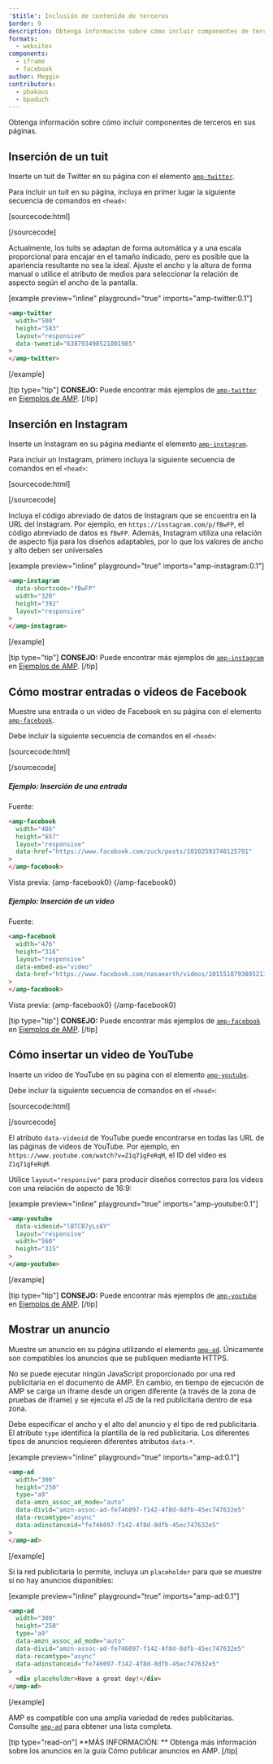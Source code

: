 ```yaml
---
'$title': Inclusión de contenido de terceros
$order: 9
description: Obtenga información sobre cómo incluir componentes de terceros en sus páginas...
formats:
  - websites
components:
  - iframe
  - facebook
author: Meggin
contributors:
  - pbakaus
  - bpaduch
---
```


Obtenga información sobre cómo incluir componentes de terceros en sus páginas.

## Inserción de un tuit

Inserte un tuit de Twitter en su página con el elemento <a href="../../../../documentation/components/reference/amp-twitter.md"><code>amp-twitter</code></a>.

Para incluir un tuit en su página, incluya en primer lugar la siguiente secuencia de comandos en `<head>`:

[sourcecode:html]

<script async custom-element="amp-twitter"
  src="https://ampjs.org/v0/amp-twitter-0.1.js"></script>

[/sourcecode]

Actualmente, los tuits se adaptan de forma automática y a una escala proporcional para encajar en el tamaño indicado, pero es posible que la apariencia resultante no sea la ideal. Ajuste el ancho y la altura de forma manual o utilice el atributo de medios para seleccionar la relación de aspecto según el ancho de la pantalla.

[example preview="inline" playground="true" imports="amp-twitter:0.1"]

```html
<amp-twitter
  width="500"
  height="583"
  layout="responsive"
  data-tweetid="638793490521001985"
>
</amp-twitter>
```

[/example]

[tip type="tip"] **CONSEJO:** Puede encontrar más ejemplos de [`amp-twitter`](../../../../documentation/components/reference/amp-twitter.md) en [Ejemplos de AMP](../../../../documentation/examples/documentation/amp-twitter.html). [/tip]

## Inserción en Instagram

Inserte un Instagram en su página mediante el elemento [`amp-instagram`](../../../../documentation/components/reference/amp-instagram.md).

Para incluir un Instagram, primero incluya la siguiente secuencia de comandos en el `<head>`:

[sourcecode:html]

<script async custom-element="amp-instagram"
  src="https://ampjs.org/v0/amp-instagram-0.1.js"></script>

[/sourcecode]

Incluya el código abreviado de datos de Instagram que se encuentra en la URL del Instagram. Por ejemplo, en `https://instagram.com/p/fBwFP`, el código abreviado de datos es `fBwFP`. Además, Instagram utiliza una relación de aspecto fija para los diseños adaptables, por lo que los valores de ancho y alto deben ser universales

[example preview="inline" playground="true" imports="amp-instagram:0.1"]

```html
<amp-instagram
  data-shortcode="fBwFP"
  width="320"
  height="392"
  layout="responsive"
>
</amp-instagram>
```

[/example]

[tip type="tip"] **CONSEJO:** Puede encontrar más ejemplos de [`amp-instagram`](../../../../documentation/components/reference/amp-instagram.md) en [Ejemplos de AMP](../../../../documentation/examples/documentation/amp-instagram.html). [/tip]

## Cómo mostrar entradas o videos de Facebook

Muestre una entrada o un video de Facebook en su página con el elemento [`amp-facebook`](../../../../documentation/components/reference/amp-facebook.md).

Debe incluir la siguiente secuencia de comandos en el `<head>`:

[sourcecode:html]

<script async custom-element="amp-facebook"
  src="https://ampjs.org/v0/amp-facebook-0.1.js"></script>

[/sourcecode]

##### Ejemplo: Inserción de una entrada

Fuente:

```html
<amp-facebook
  width="486"
  height="657"
  layout="responsive"
  data-href="https://www.facebook.com/zuck/posts/10102593740125791"
>
</amp-facebook>
```

Vista previa: {amp-facebook0} {/amp-facebook0}

##### Ejemplo: Inserción de un video

Fuente:

```html
<amp-facebook
  width="476"
  height="316"
  layout="responsive"
  data-embed-as="video"
  data-href="https://www.facebook.com/nasaearth/videos/10155187938052139"
>
</amp-facebook>
```

Vista previa: {amp-facebook0} {/amp-facebook0}

[tip type="tip"] **CONSEJO:** Puede encontrar más ejemplos de [`amp-facebook`](../../../../documentation/components/reference/amp-facebook.md) en [Ejemplos de AMP](../../../../documentation/examples/documentation/amp-facebook.html). [/tip]

## Cómo insertar un video de YouTube

Inserte un video de YouTube en su página con el elemento [`amp-youtube`](../../../../documentation/components/reference/amp-youtube.md).

Debe incluir la siguiente secuencia de comandos en el `<head>`:

[sourcecode:html]

<script async custom-element="amp-youtube"
  src="https://ampjs.org/v0/amp-youtube-0.1.js"></script>

[/sourcecode]

El atributo `data-videoid` de YouTube puede encontrarse en todas las URL de las páginas de videos de YouTube. Por ejemplo, en `https://www.youtube.com/watch?v=Z1q71gFeRqM`, el ID del video es `Z1q71gFeRqM`.

Utilice `layout="responsive"` para producir diseños correctos para los videos con una relación de aspecto de 16:9:

[example preview="inline" playground="true" imports="amp-youtube:0.1"]

```html
<amp-youtube
  data-videoid="lBTCB7yLs8Y"
  layout="responsive"
  width="560"
  height="315"
>
</amp-youtube>
```

[/example]

[tip type="tip"] **CONSEJO:** Puede encontrar más ejemplos de [`amp-youtube`](../../../../documentation/components/reference/amp-youtube.md) en [Ejemplos de AMP](../../../../documentation/examples/documentation/amp-youtube.html). [/tip]

## Mostrar un anuncio

Muestre un anuncio en su página utilizando el elemento [`amp-ad`](../../../../documentation/components/reference/amp-ad.md). Únicamente son compatibles los anuncios que se publiquen mediante HTTPS.

No se puede ejecutar ningún JavaScript proporcionado por una red publicitaria en el documento de AMP. En cambio, en tiempo de ejecución de AMP se carga un iframe desde un origen diferente (a través de la zona de pruebas de iframe) y se ejecuta el JS de la red publicitaria dentro de esa zona.

Debe especificar el ancho y el alto del anuncio y el tipo de red publicitaria. El atributo `type` identifica la plantilla de la red publicitaria. Los diferentes tipos de anuncios requieren diferentes atributos `data-*`.

[example preview="inline" playground="true" imports="amp-ad:0.1"]

```html
<amp-ad
  width="300"
  height="250"
  type="a9"
  data-amzn_assoc_ad_mode="auto"
  data-divid="amzn-assoc-ad-fe746097-f142-4f8d-8dfb-45ec747632e5"
  data-recomtype="async"
  data-adinstanceid="fe746097-f142-4f8d-8dfb-45ec747632e5"
>
</amp-ad>
```

[/example]

Si la red publicitaria lo permite, incluya un <code>placeholder</code> para que se muestre si no hay anuncios disponibles:

[example preview="inline" playground="true" imports="amp-ad:0.1"]

```html
<amp-ad
  width="300"
  height="250"
  type="a9"
  data-amzn_assoc_ad_mode="auto"
  data-divid="amzn-assoc-ad-fe746097-f142-4f8d-8dfb-45ec747632e5"
  data-recomtype="async"
  data-adinstanceid="fe746097-f142-4f8d-8dfb-45ec747632e5"
>
  <div placeholder>Have a great day!</div>
</amp-ad>
```

[/example]

AMP es compatible con una amplia variedad de redes publicitarias. Consulte [<code>amp-ad</code>](../../../../documentation/guides-and-tutorials/develop/monetization/index.md) para obtener una lista completa.

[tip type="read-on"] **MÁS INFORMACIÓN: ** Obtenga más información sobre los anuncios en la guía <a>Cómo publicar anuncios en AMP</a>. [/tip]
